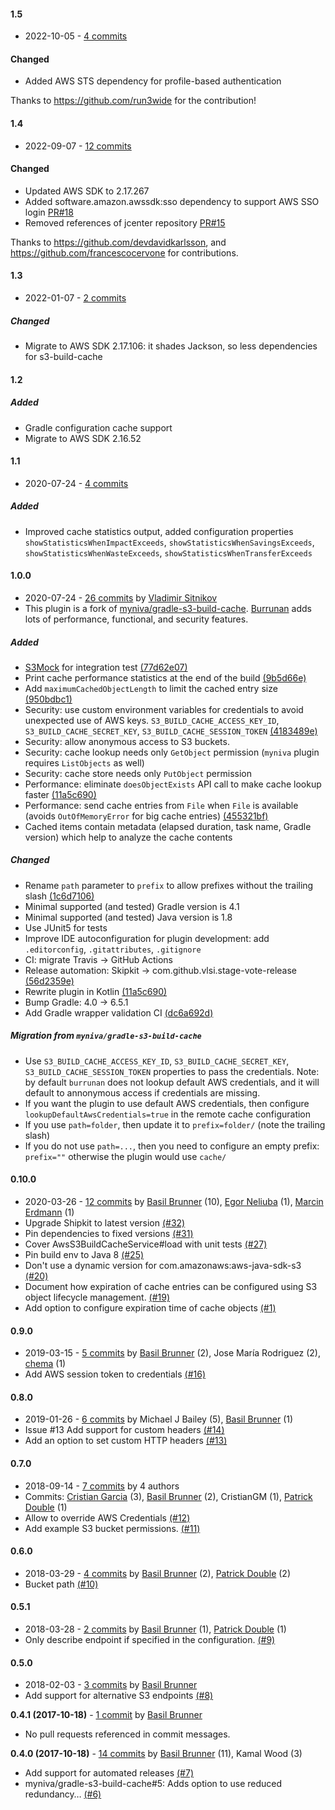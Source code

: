 #### 1.5
 - 2022-10-05 - [4 commits](https://github.com/burrunan/gradle-s3-build-cache/compare/v1.4...v1.5)
#### Changed
 - Added AWS STS dependency for profile-based authentication

Thanks to https://github.com/run3wide for the contribution!

#### 1.4
 - 2022-09-07 - [12 commits](https://github.com/burrunan/gradle-s3-build-cache/compare/v1.3...v1.4)
#### Changed
 - Updated AWS SDK to 2.17.267
 - Added software.amazon.awssdk:sso dependency to support AWS SSO login [PR#18](https://github.com/burrunan/gradle-s3-build-cache/pull/18)
 - Removed references of jcenter repository [PR#15](https://github.com/burrunan/gradle-s3-build-cache/pull/15)

Thanks to https://github.com/devdavidkarlsson, and https://github.com/francescocervone for contributions.

#### 1.3
 - 2022-01-07 - [2 commits](https://github.com/burrunan/gradle-s3-build-cache/compare/v1.2...v1.3)
##### Changed
 - Migrate to AWS SDK 2.17.106: it shades Jackson, so less dependencies for s3-build-cache

#### 1.2
##### Added
 - Gradle configuration cache support
 - Migrate to AWS SDK 2.16.52

#### 1.1
 - 2020-07-24 - [4 commits](https://github.com/burrunan/gradle-s3-build-cache/compare/v1.0.0...v1.1)

##### Added
 - Improved cache statistics output, added configuration properties `showStatisticsWhenImpactExceeds`, `showStatisticsWhenSavingsExceeds`, `showStatisticsWhenWasteExceeds`, `showStatisticsWhenTransferExceeds` 

#### 1.0.0
 - 2020-07-24 - [26 commits](https://github.com/burrunan/gradle-s3-build-cache/compare/v0.10.0...v1.0.0) by [Vladimir Sitnikov](https://github.com/vlsi)
 - This plugin is a fork of [myniva/gradle-s3-build-cache](https://github.com/myniva/gradle-s3-build-cache).
 [Burrunan](https://en.wikipedia.org/wiki/Burrunan_dolphin) adds lots of performance, functional, and security features.

##### Added
 - [S3Mock](https://github.com/adobe/S3Mock) for integration test [(77d62e07)](https://github.com/burrunan/gradle-s3-build-cache/commit/77d62e07e556acd39e15f0123939430946df21bb)  
 - Print cache performance statistics at the end of the build [(9b5d66e)](https://github.com/burrunan/gradle-s3-build-cache/commit/9b5d66e3796888b20cf4757f72fc94f32430f1f5)
 - Add `maximumCachedObjectLength` to limit the cached entry size [(950bdbc1)](https://github.com/burrunan/gradle-s3-build-cache/commit/950bdbc1b6960ad9d64eb54d609aaeb3938ce126)
 - Security: use custom environment variables for credentials to avoid unexpected use of AWS keys. `S3_BUILD_CACHE_ACCESS_KEY_ID`, `S3_BUILD_CACHE_SECRET_KEY`, `S3_BUILD_CACHE_SESSION_TOKEN` [(4183489e)](https://github.com/burrunan/gradle-s3-build-cache/commit/4183489e82f70f7b117b84462e655e01caeee7c9)
 - Security: allow anonymous access to S3 buckets.
 - Security: cache lookup needs only `GetObject` permission (`myniva` plugin requires `ListObjects` as well)
 - Security: cache store needs only `PutObject` permission
 - Performance: eliminate `doesObjectExists` API call to make cache lookup faster [(11a5c690)](https://github.com/burrunan/gradle-s3-build-cache/commit/11a5c6901039a9a66d41514d72435f888570b4f9)
 - Performance: send cache entries from `File` when `File` is available (avoids `OutOfMemoryError` for big cache entries) [(455321bf)](https://github.com/burrunan/gradle-s3-build-cache/commit/455321bf5eb7261e2acb5e0720ca791ea0e75e0b)
 - Cached items contain metadata (elapsed duration, task name, Gradle version) which help to analyze the cache contents

##### Changed
 - Rename `path` parameter to `prefix` to allow prefixes without the trailing slash [(1c6d7106)](https://github.com/burrunan/gradle-s3-build-cache/commit/1c6d710689c8659e4a0ddfdb2dde51805650cf32)
 - Minimal supported (and tested) Gradle version is 4.1
 - Minimal supported (and tested) Java version is 1.8
 - Use JUnit5 for tests
 - Improve IDE autoconfiguration for plugin development: add `.editorconfig`, `.gitattributes`, `.gitignore`
 - CI: migrate Travis -> GitHub Actions
 - Release automation: Skipkit -> com.github.vlsi.stage-vote-release [(56d2359e)](https://github.com/burrunan/gradle-s3-build-cache/commit/56d2359eabc001208092fbd327831a648b14fe1a)
 - Rewrite plugin in Kotlin [(11a5c690)](https://github.com/burrunan/gradle-s3-build-cache/commit/11a5c6901039a9a66d41514d72435f888570b4f9)
 - Bump Gradle: 4.0 -> 6.5.1
 - Add Gradle wrapper validation CI [(dc6a692d)](https://github.com/burrunan/gradle-s3-build-cache/commit/dc6a692d8fbf29da6a6e842b0f8d9f3a45055925)

##### Migration from `myniva/gradle-s3-build-cache`

- Use `S3_BUILD_CACHE_ACCESS_KEY_ID`, `S3_BUILD_CACHE_SECRET_KEY`, `S3_BUILD_CACHE_SESSION_TOKEN` properties to pass the credentials.
 Note: by default `burrunan` does not lookup default AWS credentials, and it will default to annonymous access if credentials are missing.
- If you want the plugin to use default AWS credentials, then configure `lookupDefaultAwsCredentials=true` in the remote cache configuration
- If you use `path=folder`, then update it to `prefix=folder/` (note the trailing slash)
- If you do not use `path=...`, then you need to configure an empty prefix: `prefix=""` otherwise the plugin would use `cache/`

#### 0.10.0
 - 2020-03-26 - [12 commits](https://github.com/burrunan/gradle-s3-build-cache/compare/v0.9.0...v0.10.0) by [Basil Brunner](https://github.com/myniva) (10), [Egor Neliuba](https://github.com/egor-n) (1), [Marcin Erdmann](https://github.com/erdi) (1)
 - Upgrade Shipkit to latest version [(#32)](https://github.com/myniva/gradle-s3-build-cache/pull/32)
 - Pin dependencies to fixed versions [(#31)](https://github.com/myniva/gradle-s3-build-cache/pull/31)
 - Cover AwsS3BuildCacheService#load with unit tests [(#27)](https://github.com/myniva/gradle-s3-build-cache/pull/27)
 - Pin build env to Java 8 [(#25)](https://github.com/myniva/gradle-s3-build-cache/pull/25)
 - Don't use a dynamic version for com.amazonaws:aws-java-sdk-s3 [(#20)](https://github.com/myniva/gradle-s3-build-cache/issues/20)
 - Document how expiration of cache entries can be configured using S3 object lifecycle management. [(#19)](https://github.com/myniva/gradle-s3-build-cache/pull/19)
 - Add option to configure expiration time of cache objects [(#1)](https://github.com/myniva/gradle-s3-build-cache/issues/1)

#### 0.9.0
 - 2019-03-15 - [5 commits](https://github.com/burrunan/gradle-s3-build-cache/compare/v0.8.0...v0.9.0) by [Basil Brunner](https://github.com/myniva) (2), Jose María Rodriguez (2), [chema](https://github.com/durbon) (1)
 - Add  AWS session token to credentials [(#16)](https://github.com/myniva/gradle-s3-build-cache/pull/16)

#### 0.8.0
 - 2019-01-26 - [6 commits](https://github.com/burrunan/gradle-s3-build-cache/compare/v0.7.0...v0.8.0) by Michael J Bailey (5), [Basil Brunner](https://github.com/myniva) (1)
 - Issue #13 Add support for custom headers [(#14)](https://github.com/myniva/gradle-s3-build-cache/pull/14)
 - Add an option to set custom HTTP headers [(#13)](https://github.com/myniva/gradle-s3-build-cache/issues/13)

#### 0.7.0
 - 2018-09-14 - [7 commits](https://github.com/burrunan/gradle-s3-build-cache/compare/v0.6.0...v0.7.0) by 4 authors
 - Commits: [Cristian Garcia](https://github.com/CristianGM) (3), [Basil Brunner](https://github.com/myniva) (2), CristianGM (1), [Patrick Double](https://github.com/double16) (1)
 - Allow to override AWS Credentials [(#12)](https://github.com/myniva/gradle-s3-build-cache/pull/12)
 - Add example S3 bucket permissions. [(#11)](https://github.com/myniva/gradle-s3-build-cache/pull/11)

#### 0.6.0
 - 2018-03-29 - [4 commits](https://github.com/burrunan/gradle-s3-build-cache/compare/v0.5.1...v0.6.0) by [Basil Brunner](https://github.com/myniva) (2), [Patrick Double](https://github.com/double16) (2)
 - Bucket path [(#10)](https://github.com/myniva/gradle-s3-build-cache/pull/10)

#### 0.5.1
 - 2018-03-28 - [2 commits](https://github.com/burrunan/gradle-s3-build-cache/compare/v0.5.0...v0.5.1) by [Basil Brunner](https://github.com/myniva) (1), [Patrick Double](https://github.com/double16) (1)
 - Only describe endpoint if specified in the configuration. [(#9)](https://github.com/myniva/gradle-s3-build-cache/pull/9)

#### 0.5.0
 - 2018-02-03 - [3 commits](https://github.com/burrunan/gradle-s3-build-cache/compare/v0.4.1...v0.5.0) by [Basil Brunner](https://github.com/myniva)
 - Add support for alternative S3 endpoints [(#8)](https://github.com/myniva/gradle-s3-build-cache/issues/8)

**0.4.1 (2017-10-18)** - [1 commit](https://github.com/burrunan/gradle-s3-build-cache/compare/v0.4.0...v0.4.1) by [Basil Brunner](http://github.com/myniva)
 - No pull requests referenced in commit messages.

**0.4.0 (2017-10-18)** - [14 commits](https://github.com/burrunan/gradle-s3-build-cache/compare/v0.3.0...v0.4.0) by [Basil Brunner](http://github.com/myniva) (11), Kamal Wood (3)
 - Add support for automated releases [(#7)](https://github.com/myniva/gradle-s3-build-cache/pull/7)
 - myniva/gradle-s3-build-cache#5: Adds option to use reduced redundancy… [(#6)](https://github.com/myniva/gradle-s3-build-cache/pull/6)


